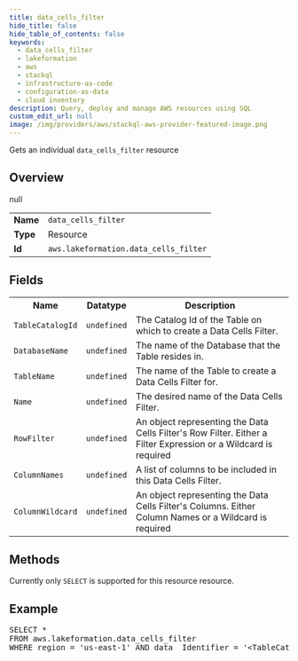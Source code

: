 ```yaml
---
title: data_cells_filter
hide_title: false
hide_table_of_contents: false
keywords:
  - data_cells_filter
  - lakeformation
  - aws
  - stackql
  - infrastructure-as-code
  - configuration-as-data
  - cloud inventory
description: Query, deploy and manage AWS resources using SQL
custom_edit_url: null
image: /img/providers/aws/stackql-aws-provider-featured-image.png
---
```

Gets an individual <code>data_cells_filter</code> resource

## Overview
<table><tbody>
<tr><td><b>Name</b></td><td><code>data_cells_filter</code></td></tr>
<tr><td><b>Type</b></td><td>Resource</td></tr>
null
<tr><td><b>Id</b></td><td><code>aws.lakeformation.data_cells_filter</code></td></tr>
</tbody></table>

## Fields
<table><tbody>
<tr><th>Name</th><th>Datatype</th><th>Description</th></tr>
<tr><td><code>TableCatalogId</code></td><td><code>undefined</code></td><td>The Catalog Id of the Table on which to create a Data Cells Filter.</td></tr>
<tr><td><code>DatabaseName</code></td><td><code>undefined</code></td><td>The name of the Database that the Table resides in.</td></tr>
<tr><td><code>TableName</code></td><td><code>undefined</code></td><td>The name of the Table to create a Data Cells Filter for.</td></tr>
<tr><td><code>Name</code></td><td><code>undefined</code></td><td>The desired name of the Data Cells Filter.</td></tr>
<tr><td><code>RowFilter</code></td><td><code>undefined</code></td><td>An object representing the Data Cells Filter's Row Filter. Either a Filter Expression or a Wildcard is required</td></tr>
<tr><td><code>ColumnNames</code></td><td><code>undefined</code></td><td>A list of columns to be included in this Data Cells Filter.</td></tr>
<tr><td><code>ColumnWildcard</code></td><td><code>undefined</code></td><td>An object representing the Data Cells Filter's Columns. Either Column Names or a Wildcard is required</td></tr>

</tbody></table>

## Methods
Currently only <code>SELECT</code> is supported for this resource resource.

## Example
<pre>
SELECT * 
FROM aws.lakeformation.data_cells_filter
WHERE region = 'us-east-1' AND data__Identifier = '&lt;TableCatalogId&gt;' AND data__Identifier = '&lt;DatabaseName&gt;' AND data__Identifier = '&lt;TableName&gt;' AND data__Identifier = '&lt;Name&gt;'
</pre>
